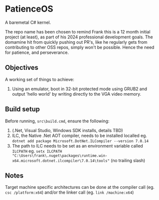 # PatienceOS
A baremetal C# kernel.

The repo name has been chosen to remind Frank this is a 12 month initial project (at least), as part of his 2024 professional development goals. The domamine hit from quickly pushing out PR's, like he regularly gets from contributing to other OSS repos, simply won't be possible. Hence the need for patience, and perseverance.

## Objectives
A working set of things to achieve:
 
1. Using an emulator, boot in 32-bit protected mode using GRUB2 and output 'hello world' by writing directly to the VGA video memory.

## Build setup

Before running, `src\build.cmd`, ensure the following:

1. (.Net, Visual Studio, Windows SDK installs, details TBD)
2. ILC, the Native .Net AOT compiler, needs to be installed localled eg. `dotnet add package Microsoft.DotNet.ILCompiler --version 7.0.14`
3. The path to ILC needs to be set as an environment variable called `ILCPATH` eg. `setx ILCPATH "C:\Users\frank\.nuget\packages\runtime.win-x64.microsoft.dotnet.ilcompiler\7.0.14\tools"` (no trailing slash)

## Notes
Target machine specific architectures can be done at the compiler call (eg. `csc /platform:x64`) and/or the linker call (eg. `link /machine:x64`)